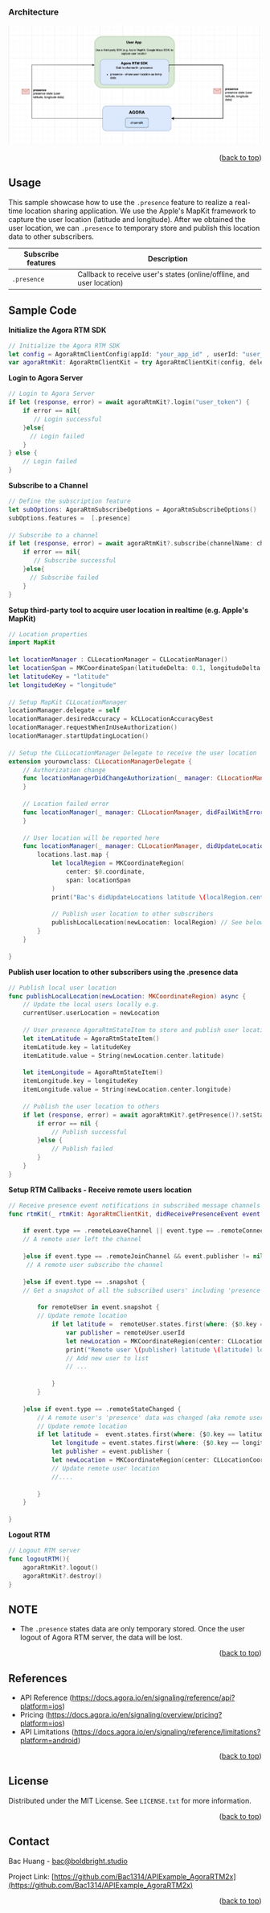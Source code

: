<a name="readme-top"></a>


### Architecture

![alt text](../../../../MyAssets/Arch_LocationSharing.png)


<p align="right">(<a href="#readme-top">back to top</a>)</p>



<!-- USAGE EXAMPLES -->
## Usage

This sample showcase how to use the `.presence` feature to realize a real-time location sharing application. We use the Apple's MapKit framework to capture the user location (latitude and longitude). After we obtained the user location, we can `.presence` to temporary store and publish this location data to other subscribers. 
 

| Subscribe features | Description |
| --- | --- |
| `.presence` | Callback to receive user's states (online/offline, and user location)  |



<!-- Sample Code -->
## Sample Code

**Initialize the Agora RTM SDK**
```swift
// Initialize the Agora RTM SDK
let config = AgoraRtmClientConfig(appId: "your_app_id" , userId: "user_id")
var agoraRtmKit: AgoraRtmClientKit = try AgoraRtmClientKit(config, delegate: self)
```

**Login to Agora Server**

```swift
// Login to Agora Server 
if let (response, error) = await agoraRtmKit?.login("user_token") {
    if error == nil{
       // Login successful
    }else{
      // Login failed
    }
} else {
    // Login failed
}
```

**Subscribe to a Channel**
```swift
// Define the subscription feature
let subOptions: AgoraRtmSubscribeOptions = AgoraRtmSubscribeOptions()
subOptions.features =  [.presence]

// Subscribe to a channel  
if let (response, error) = await agoraRtmKit?.subscribe(channelName: channelName, option: subOptions){
    if error == nil{
       // Subscribe successful
    }else{
      // Subscribe failed
    }
}
```

**Setup third-party tool to acquire user location in realtime (e.g. Apple's MapKit)**
```swift
// Location properties
import MapKit

let locationManager : CLLocationManager = CLLocationManager()
let locationSpan = MKCoordinateSpan(latitudeDelta: 0.1, longitudeDelta: 0.1)
let latitudeKey = "latitude"
let longitudeKey = "longitude"

// Setup MapKit CLLocationManager
locationManager.delegate = self
locationManager.desiredAccuracy = kCLLocationAccuracyBest
locationManager.requestWhenInUseAuthorization()
locationManager.startUpdatingLocation()

// Setup the CLLLocationManager Delegate to receive the user location 
extension yourownclass: CLLocationManagerDelegate {
    // Authorization change
    func locationManagerDidChangeAuthorization(_ manager: CLLocationManager) {
    }

    // Location failed error
    func locationManager(_ manager: CLLocationManager, didFailWithError error: Error) {
    }

    // User location will be reported here
    func locationManager(_ manager: CLLocationManager, didUpdateLocations locations: [CLLocation]) {
        locations.last.map {
            let localRegion = MKCoordinateRegion(
                center: $0.coordinate,
                span: locationSpan
            )
            print("Bac's didUpdateLocations latitude \(localRegion.center.latitude) longitude \(localRegion.center.longitude) ")

            // Publish user location to other subscribers
            publishLocalLocation(newLocation: localRegion) // See below
        }
    } 

}

```

**Publish user location to other subscribers using the .presence data**
```swift
// Publish local user location
func publishLocalLocation(newLocation: MKCoordinateRegion) async {
    // Update the local users locally e.g. 
    currentUser.userLocation = newLocation
    
    // User presence AgoraRtmStateItem to store and publish user location
    let itemLatitude = AgoraRtmStateItem()
    itemLatitude.key = latitudeKey
    itemLatitude.value = String(newLocation.center.latitude) 
    
    let itemLongitude = AgoraRtmStateItem()
    itemLongitude.key = longitudeKey
    itemLongitude.value = String(newLocation.center.longitude)
    
    // Publish the user location to others 
    if let (response, error) = await agoraRtmKit?.getPresence()?.setState(channelName: mainChannel, channelType: .message, items: [itemLatitude, itemLongitude]){
        if error == nil {
            // Publish successful
        }else { 
            // Publish failed
        }
    }
}

```

**Setup RTM Callbacks - Receive remote users location**
```swift
// Receive presence event notifications in subscribed message channels and joined stream channels.
func rtmKit(_ rtmKit: AgoraRtmClientKit, didReceivePresenceEvent event: AgoraRtmPresenceEvent) {

    if event.type == .remoteLeaveChannel || event.type == .remoteConnectionTimeout {
    // A remote user left the channel
        
    }else if event.type == .remoteJoinChannel && event.publisher != nil {
     // A remote user subscribe the channel
        
    }else if event.type == .snapshot {
    // Get a snapshot of all the subscribed users' including 'presence' data when the user first joined)

        for remoteUser in event.snapshot {
        // Update remote location
            if let latitude =  remoteUser.states.first(where: {$0.key == latitudeKey})?.value, let longitude = remoteUser.states.first(where: {$0.key == longitudeKey})?.value{
                var publisher = remoteUser.userId
                let newLocation = MKCoordinateRegion(center: CLLocationCoordinate2D(latitude: Double(latitude) ?? 0.0, longitude: Double(longitude) ?? 0.0), span: locationSpan)
                print("Remote user \(publisher) latitude \(latitude) longitude \(longitude) ")
                // Add new user to list
                // ...

            }
        }
        
    }else if event.type == .remoteStateChanged {
        // A remote user's 'presence' data was changed (aka remote user updated their location)
        // Update remote location
        if let latitude =  event.states.first(where: {$0.key == latitudeKey})?.value, 
            let longitude = event.states.first(where: {$0.key == longitudeKey})?.value, 
            let publisher = event.publisher {
            let newLocation = MKCoordinateRegion(center: CLLocationCoordinate2D(latitude: Double(latitude) ?? 0.0, longitude: Double(longitude) ?? 0.0), span: locationSpan)
            // Update remote user location 
            //....
        
        }
    }
    
}

```


**Logout RTM**
```swift
// Logout RTM server
func logoutRTM(){
    agoraRtmKit?.logout()
    agoraRtmKit?.destroy()
}
```


<!-- NOTE-->
## NOTE

- The `.presence` states data are only temporary stored. Once the user logout of Agora RTM server, the data will be lost.  


<p align="right">(<a href="#readme-top">back to top</a>)</p>





<!-- RTM API Limitation -->
## References

- API Reference (https://docs.agora.io/en/signaling/reference/api?platform=ios)
- Pricing (https://docs.agora.io/en/signaling/overview/pricing?platform=ios)
- API Limitations (https://docs.agora.io/en/signaling/reference/limitations?platform=android)



<p align="right">(<a href="#readme-top">back to top</a>)</p>





<!-- LICENSE -->
## License

Distributed under the MIT License. See `LICENSE.txt` for more information.

<p align="right">(<a href="#readme-top">back to top</a>)</p>



<!-- CONTACT -->
## Contact

Bac Huang  - bac@boldbright.studio

Project Link: [https://github.com/Bac1314/APIExample_AgoraRTM2x](https://github.com/Bac1314/APIExample_AgoraRTM2x)

<p align="right">(<a href="#readme-top">back to top</a>)</p>



